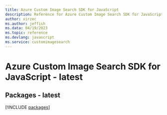 ```yaml
---
title: Azure Custom Image Search SDK for JavaScript
description: Reference for Azure Custom Image Search SDK for JavaScript
author: xirzec
ms.author: jeffish
ms.data: 04/19/2023
ms.topic: reference
ms.devlang: javascript
ms.service: customimagesearch
---
```

# Azure Custom Image Search SDK for JavaScript - latest
## Packages - latest
[!INCLUDE [packages](custom-image-search-index.md)]